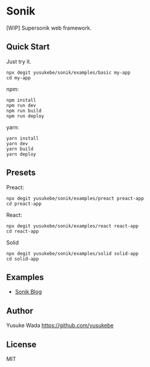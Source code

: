 # Sonik

[WIP] Supersonik web framework.

## Quick Start

Just try it.

```
npx degit yusukebe/sonik/examples/basic my-app
cd my-app
```

npm:

```
npm install
npm run dev
npm run build
npm run deploy
```

yarn:

```
yarn install
yarn dev
yarn build
yarn deploy
```

## Presets

Preact:

```
npx degit yusukebe/sonik/examples/preact preact-app
cd preact-app
```

React:

```
npx degit yusukebe/sonik/examples/react react-app
cd react-app
```

Solid

```
npx degit yusukebe/sonik/examples/solid solid-app
cd solid-app
```

## Examples

- [Sonik Blog](https://github.com/yusukebe/sonik-blog)

## Author

Yusuke Wada <https://github.com/yusukebe>

## License

MIT
